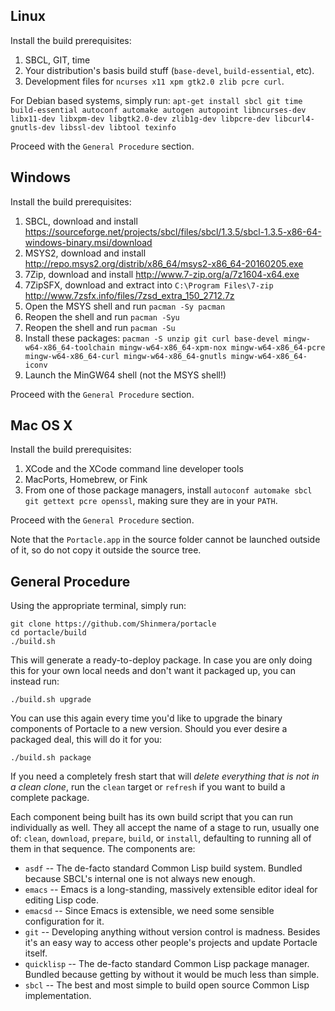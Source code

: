 ## Linux
Install the build prerequisites:

1. SBCL, GIT, time
2. Your distribution's basis build stuff (`base-devel`, `build-essential`, etc).
3. Development files for `ncurses x11 xpm gtk2.0 zlib pcre curl`.

For Debian based systems, simply run: `apt-get install sbcl git time build-essential autoconf automake autogen autopoint libncurses-dev libx11-dev libxpm-dev libgtk2.0-dev zlib1g-dev libpcre-dev libcurl4-gnutls-dev libssl-dev libtool texinfo`

Proceed with the `General Procedure` section.

## Windows
Install the build prerequisites:

1. SBCL, download and install <https://sourceforge.net/projects/sbcl/files/sbcl/1.3.5/sbcl-1.3.5-x86-64-windows-binary.msi/download>
2. MSYS2, download and install <http://repo.msys2.org/distrib/x86_64/msys2-x86_64-20160205.exe>
3. 7Zip, download and install <http://www.7-zip.org/a/7z1604-x64.exe>
4. 7ZipSFX, download and extract into `C:\Program Files\7-zip` <http://www.7zsfx.info/files/7zsd_extra_150_2712.7z>
3. Open the MSYS shell and run `pacman -Sy pacman`
4. Reopen the shell and run `pacman -Syu`
5. Reopen the shell and run `pacman -Su`
6. Install these packages: `pacman -S unzip git curl base-devel mingw-w64-x86_64-toolchain mingw-w64-x86_64-xpm-nox mingw-w64-x86_64-pcre mingw-w64-x86_64-curl mingw-w64-x86_64-gnutls mingw-w64-x86_64-iconv`
7. Launch the MinGW64 shell (not the MSYS shell!)

Proceed with the `General Procedure` section.

## Mac OS X
Install the build prerequisites:

1. XCode and the XCode command line developer tools
2. MacPorts, Homebrew, or Fink
3. From one of those package managers, install `autoconf automake sbcl git gettext pcre openssl`, making sure they are in your `PATH`.

Proceed with the `General Procedure` section.

Note that the `Portacle.app` in the source folder cannot be launched outside of it, so do not copy it outside the source tree.

## General Procedure
Using the appropriate terminal, simply run:

    git clone https://github.com/Shinmera/portacle
    cd portacle/build
    ./build.sh
    
This will generate a ready-to-deploy package. In case you are only doing this for your own local needs and don't want it packaged up, you can instead run:

    ./build.sh upgrade

You can use this again every time you'd like to upgrade the binary components of Portacle to a new version. Should you ever desire a packaged deal, this will do it for you:

    ./build.sh package

If you need a completely fresh start that will *delete everything that is not in a clean clone*, run the `clean` target or `refresh` if you want to build a complete package.

Each component being built has its own build script that you can run individually as well. They all accept the name of a stage to run, usually one of: `clean`, `download`, `prepare`, `build`, or `install`, defaulting to running all of them in that sequence. The components are:

* `asdf` -- The de-facto standard Common Lisp build system. Bundled because SBCL's internal one is not always new enough.
* `emacs` -- Emacs is a long-standing, massively extensible editor ideal for editing Lisp code.
* `emacsd` -- Since Emacs is extensible, we need some sensible configuration for it.
* `git` -- Developing anything without version control is madness. Besides it's an easy way to access other people's projects and update Portacle itself.
* `quicklisp` -- The de-facto standard Common Lisp package manager. Bundled because getting by without it would be much less than simple.
* `sbcl` -- The best and most simple to build open source Common Lisp implementation.
